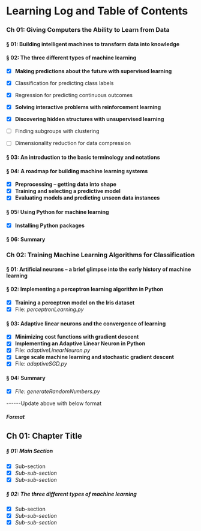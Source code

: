 # Learning Log and Table of Contents

### Ch 01: Giving Computers the Ability to Learn from Data
#### § 01: Building intelligent machines to transform data into knowledge
#### § 02: The three different types of machine learning 
- [x] **Making predictions about the future with supervised learning** 
 - [x] Classification for predicting class labels
 - [x] Regression for predicting continuous outcomes

- [x] **Solving interactive problems with reinforcement learning**
- [x] **Discovering hidden structures with unsupervised learning**
 - [ ] Finding subgroups with clustering
 - [ ] Dimensionality reduction for data compression
 

#### § 03: An introduction to the basic terminology and notations
#### § 04: A roadmap for building machine learning systems
- [x] **Preprocessing – getting data into shape**
- [x] **Training and selecting a predictive model**
- [x] **Evaluating models and predicting unseen data instances**

#### § 05: Using Python for machine learning
- [x] **Installing Python packages**

#### § 06: Summary

### Ch 02: Training Machine Learning Algorithms for Classification
#### § 01: Artificial neurons – a brief glimpse into the early history of machine learning
#### § 02: Implementing a perceptron learning algorithm in Python
- [x] **Training a perceptron model on the Iris dataset**
 - [x] File: *perceptronLearning.py*

#### § 03: Adaptive linear neurons and the convergence of learning
- [x] **Minimizing cost functions with gradient descent**
- [x] **Implementing an Adaptive Linear Neuron in Python**
 - [x] File: *adaptiveLinearNeuron.py*
- [x] **Large scale machine learning and stochastic gradient descent**
 - [x] File: *adaptiveSGD.py*

#### § 04: Summary
 - [x] *File: generateRandomNumbers.py*

------Update above with below format
 ##### Format

 ## Ch 01: Chapter Title
##### § 01: Main Section
- [x] Sub-section
 - [x] *Sub-sub-section*
 - [x] *Sub-sub-section*

##### § 02: The three different types of machine learning 
- [x] Sub-section
 - [x] *Sub-sub-section*
 - [x] *Sub-sub-section*